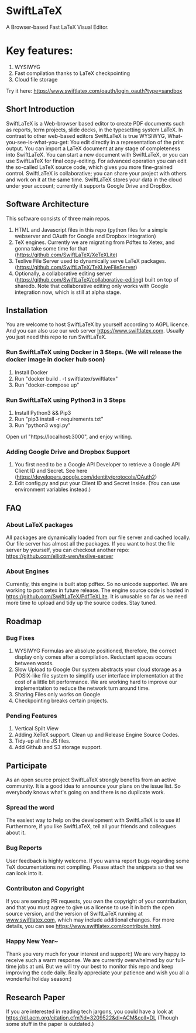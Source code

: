 # SwiftLaTeX

A Browser-based Fast LaTeX Visual Editor. 

# Key features:
1. WYSIWYG
2. Fast compilation thanks to LaTeX checkpointing
3. Cloud file storage

Try it here: https://www.swiftlatex.com/oauth/login_oauth?type=sandbox

## Short Introduction

SwiftLaTeX is a Web-browser based editor to create PDF documents such as reports, term projects, slide decks, in the typesetting system LaTeX. In contrast to other web-based editors SwiftLaTeX is true WYSIWYG, What-you-see-is-what-you-get: You edit directly in a representation of the print output. You can import a LaTeX document at any stage of completeness into SwiftLaTeX. You can start a new document with SwiftLaTeX, or you can use SwiftLaTeX for final copy-editing. For advanced operation you can edit the so-called LaTeX source code, which gives you more fine-grained control. SwiftLaTeX is collaborative; you can share your project with others and work on it at the same time. SwiftLaTeX stores your data in the cloud under your account; currently it supports Google Drive and DropBox.

## Software Architecture
This software consists of three main repos.
1. HTML and Javascript files in this repo (python files for a simple webserver and OAuth for Google and Dropbox integration)
2. TeX engines. Currently we are migrating from Pdftex to Xetex, and gonna take some time for that (https://github.com/SwiftLaTeX/XeTeXLite)
3. Texlive File Server used to dynamically serve LaTeX packages. (https://github.com/SwiftLaTeX/TeXLiveFileServer)
4. Optionally, a collaborative editing server (https://github.com/SwiftLaTeX/collaborative-editing) built on top of sharedb. Note that collaborative editing only works with Google integration now, which is still at alpha stage.


## Installation
You are welcome to host SwiftLaTeX by yourself according to AGPL licence. And you can also use our web server https://www.swiftlatex.com. Usually you just need this repo to run SwiftLaTeX.

### Run SwiftLaTeX using Docker in 3 Steps. (We will release the docker image in docker hub soon)
1. Install Docker
2. Run "docker build . -t swiftlatex/swiftlatex"
3. Run "docker-compose up"

### Run SwiftLaTeX using Python3 in 3 Steps

1. Install Python3 && Pip3
2. Run "pip3 install -r requirements.txt"
3. Run "python3 wsgi.py"

Open url "https://localhost:3000", and enjoy writing.

### Adding Google Drive and Dropbox Support
1. You first need to be a Google API Developer to retrieve a Google API Client ID and Secret. See here (https://developers.google.com/identity/protocols/OAuth2)
2. Edit config.py and put your Client ID and Secret Inside. (You can use environment variables instead.)

## FAQ

### About LaTeX packages
All packages are dynamically loaded from our file server and cached locally. Our file server has almost all the packages. 
If you want to host the file server by yourself, you can checkout another repo: https://github.com/elliott-wen/texlive-server

### About Engines
Currently, this engine is built atop pdftex. So no unicode supported. 
We are working to port xetex in future release.
The engine source code is hosted in https://github.com/SwiftLaTeX/PdfTeXLite.
It is unusable so far as we need more time to upload and tidy up the source codes. Stay tuned.


## Roadmap

### Bug Fixes
1. WYSIWYG
Formulas are absolute positioned, therefore, the correct display only comes after a compilation. Reductant spaces occurs between words.
2. Slow Upload to Google
Our system abstracts your cloud storage as a POSIX-like file system to simplify user interface implementation at the cost of a little bit performance. We are working hard to improve our implementation to reduce the network turn around time.
3. Sharing Files only works on Google
4. Checkpointing breaks certain projects.

### Pending Features
1. Vertical Spilt View
2. Adding XeTeX support. Clean up and Release Engine Source Codes. 
3. Tidy-up all the JS files.
4. Add Github and S3 storage support.

## Participate
As an open source project SwiftLaTeX strongly benefits from an active community. It is a good idea to announce your plans on the issue list. So everybody knows what's going on and there is no duplicate work.

### Spread the word
The easiest way to help on the development with SwiftLaTeX is to use it! Furthermore, if you like SwiftLaTeX, tell all your friends and colleagues about it.

### Bug Reports
User feedback is highly welcome. If you wanna report bugs regarding some TeX documentations not compiling. Please attach the snippets so that we can look into it.


### Contributon and Copyright
If you are sending PR requests, you own the copyright of your contribution, and that you must agree to give us a license to use it in both the open source version, and the version of SwiftLaTeX running at www.swiftlatex.com, which may include additional changes. For more details, you can see https://www.swiftlatex.com/contribute.html. 

### Happy New Year~
Thank you very much for your interest and support:) We are very happy to receive such a warm response.
We are currently overwhelmed by our full-time jobs at uni. But we will try our best to monitor this repo and keep improving the code daily. Really appreciate your patience and wish you all a wonderful holiday season:)



## Research Paper
If you are interested in reading tech jargons, you could have a look at https://dl.acm.org/citation.cfm?id=3209522&dl=ACM&coll=DL
(Though some stuff in the paper is outdated.)
